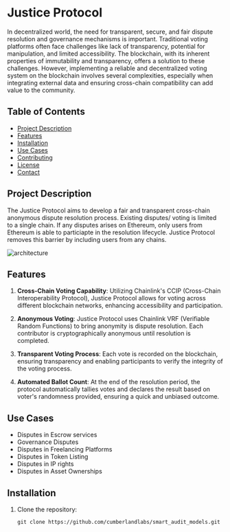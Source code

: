 # Justice Protocol

In decentralized world, the need for transparent, secure, and fair dispute resolution and governance mechanisms is important. Traditional voting platforms often face challenges like lack of transparency, potential for manipulation, and limited accessibility. The blockchain, with its inherent properties of immutability and transparency, offers a solution to these challenges. However, implementing a reliable and decentralized voting system on the blockchain involves several complexities, especially when integrating external data and ensuring cross-chain compatibility can add value to the community.


## Table of Contents

- [Project Description](#project-description)
- [Features](#features)
- [Installation](#installation)
- [Use Cases](#UseCases)
- [Contributing](#contributing)
- [License](#license)
- [Contact](#contact)

## Project Description

The Justice Protocol aims to develop a fair and transparent cross-chain anonymous dispute resolution process. Existing disputes/ voting is limited to a single chain. If any disputes arises on Ethereum, only users from Ethereum is able to particiapte in the resolution lifecycle. Justice Protocol removes this barrier by including users from any chains. 

![architecture](https://drive.google.com/file/d/1MQcPj0SqW6ZkxPDYXkEiDyGmNIpkNX9I/view?usp=sharing)


## Features

1. **Cross-Chain Voting Capability**: Utilizing Chainlink's CCIP (Cross-Chain Interoperability Protocol), Justice Protocol allows for voting across different blockchain networks, enhancing accessibility and participation.  

2. **Anonymous Voting**: Justice Protocol uses Chainlink VRF (Verifiable Random Functions) to bring anonymity is dispute resolution. Each contributor is cryptographically anonymous until resolution is completed.

3. **Transparent Voting Process**: Each vote is recorded on the blockchain, ensuring transparency and enabling participants to verify the integrity of the voting process.

4. **Automated Ballot Count**: At the end of the resolution period, the protocol automatically tallies votes and declares the result based on voter's randomness provided, ensuring a quick and unbiased outcome.

## Use Cases

- Disputes in Escrow services
- Governance Disputes
- Disputes in Freelancing Platforms
- Disputes in Token Listing
- Disputes in IP rights
- Disputes in Asset Ownerships


## Installation

1. Clone the repository:

   ```shell
   git clone https://github.com/cumberlandlabs/smart_audit_models.git
